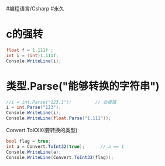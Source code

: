 #编程语言/Csharp  #永久 


# c的强转

```csharp
float f = 1.111f ;
int i = (int)1.111f;
Console.WriteLine(i);
```


# 类型.Parse("能够转换的字符串")

```c#
//i = int.Parse("123.1");         // 会报错
i = int.Parse("123");
Console.WriteLine(i);
Console.WriteLine(float.Parse("1.111"));
```

Convert.ToXXX(要转换的类型)

```c#
bool flag = true;
int a = Convert.ToInt32(true);      // a == 1
Console.WriteLine(a);
Console.WriteLine(Convert.ToInt32(flag));
```


